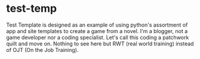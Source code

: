 # test-temp
Test Template is designed as an example of using python's assortment of app and site templates to create a game from a novel. I'm a blogger, not a game developer nor a coding specialist. Let's call this coding a patchwork quilt and move on. Nothing to see here but RWT (real world training) instead of OJT (On the Job Training).


